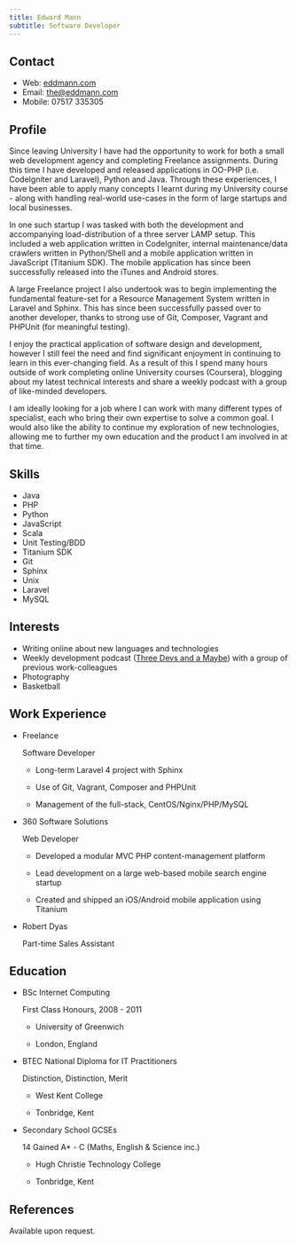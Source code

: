 ```yaml
---
title: Edward Mann
subtitle: Software Developer
---
```



Contact
-------

*   Web: [eddmann.com](http://eddmann.com)
*   Email: [the@eddmann.com](mailto:the@eddmann.com)
*   Mobile: 07517 335305


Profile
-------

Since leaving University I have had the opportunity to work for both a small web development agency and completing Freelance assignments.
During this time I have developed and released applications in OO-PHP (i.e. CodeIgniter and Laravel), Python and Java.
Through these experiences, I have been able to apply many concepts I learnt during my University course - along with handling real-world use-cases in the form of large startups and local businesses.

In one such startup I was tasked with both the development and accompanying load-distribution of a three server LAMP setup.
This included a web application written in CodeIgniter, internal maintenance/data crawlers written in Python/Shell and a mobile application written in JavaScript (Titanium SDK).
The mobile application has since been successfully released into the iTunes and Android stores.

A large Freelance project I also undertook was to begin implementing the fundamental feature-set for a Resource Management System written in Laravel and Sphinx.
This has since been successfully passed over to another developer, thanks to strong use of Git, Composer, Vagrant and PHPUnit (for meaningful testing).

I enjoy the practical application of software design and development, however I still feel the need and find significant enjoyment in continuing to learn in this ever-changing field.
As a result of this I spend many hours outside of work completing online University courses (Coursera), blogging about my latest technical interests and share a weekly podcast with a group of like-minded developers.

I am ideally looking for a job where I can work with many different types of specialist, each who bring their own expertise to solve a common goal.
I would also like the ability to continue my exploration of new technologies, allowing me to further my own education and the product I am involved in at that time.


Skills
------

*   Java
*   PHP
*   Python
*   JavaScript
*   Scala
*   Unit Testing/BDD
*   Titanium SDK
*   Git
*   Sphinx
*   Unix
*   Laravel
*   MySQL


Interests
---------

*   Writing online about new languages and technologies
*   Weekly development podcast ([Three Devs and a Maybe](http://threedevsandamaybe.com)) with a group of previous work-colleagues
*   Photography
*   Basketball


Work Experience
---------------

*   Freelance

    Software Developer

    -   Long-term Laravel 4 project with Sphinx

    -   Use of Git, Vagrant, Composer and PHPUnit

    -   Management of the full-stack, CentOS/Nginx/PHP/MySQL

*   360 Software Solutions

    Web Developer

    -   Developed a modular MVC PHP content-management platform

    -   Lead development on a large web-based mobile search engine startup

    -   Created and shipped an iOS/Android mobile application using Titanium

*   Robert Dyas

    Part-time Sales Assistant


Education
---------

*   BSc Internet Computing

    First Class Honours, 2008 - 2011

    -   University of Greenwich

    -   London, England

*   BTEC National Diploma for IT Practitioners

    Distinction, Distinction, Merit

    -   West Kent College

    -   Tonbridge, Kent

*   Secondary School GCSEs

    14 Gained A* - C (Maths, English & Science inc.)

    -   Hugh Christie Technology College

    -   Tonbridge, Kent


References
----------

Available upon request.